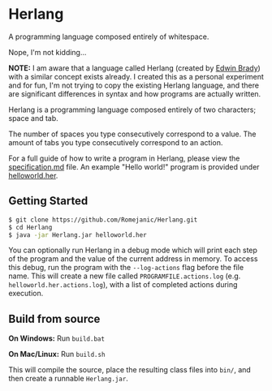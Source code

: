 # Herlang
A programming language composed entirely of whitespace.

Nope, I'm not kidding...

**NOTE:** I am aware that a language called Herlang (created by [Edwin Brady](https://en.wikipedia.org/wiki/Herlang_(programming_language))) with a similar concept exists already. I created this as a personal experiment and for fun, I'm not trying to copy the existing Herlang language, and there are significant differences in syntax and how programs are actually written.

Herlang is a programming language composed entirely of two characters; space and tab.

The number of spaces you type consecutively correspond to a value. The amount of tabs you type consecutively correspond to an action.

For a full guide of how to write a program in Herlang, please view the [specification.md](specification.md) file.
An example "Hello world!" program is provided under [helloworld.her](helloworld.her).

## Getting Started
```sh
$ git clone https://github.com/Romejanic/Herlang.git
$ cd Herlang
$ java -jar Herlang.jar helloworld.her
```

You can optionally run Herlang in a debug mode which will print each step of the program and the value of the current address in memory.
To access this debug, run the program with the `--log-actions` flag before the file name. This will create a new file called `PROGRAMFILE.actions.log` (e.g. `helloworld.her.actions.log`), with a list of completed actions during execution.

## Build from source
**On Windows:** Run `build.bat`

**On Mac/Linux:** Run `build.sh`

This will compile the source, place the resulting class files into `bin/`, and then create a runnable `Herlang.jar`.